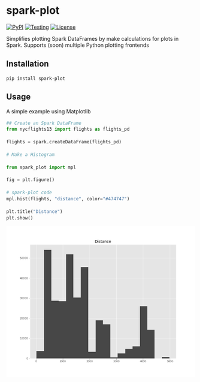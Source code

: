 # spark-plot

[![PyPI](https://badge.fury.io/py/spark-plot.svg)](https://pypi.org/project/spark-plot/)
[![Testing](https://github.com/danielfrg/spark-plot/workflows/test/badge.svg)](https://github.com/danielfrg/spark-plot/actions)
[![License](https://img.shields.io/:license-Apache%202-blue.svg)](https://github.com/danielfrg/spark-plot/blob/master/LICENSE.txt)

Simplifies plotting Spark DataFrames by make calculations for plots in Spark.
Supports (soon) multiple Python plotting frontends

## Installation

```
pip install spark-plot
```

## Usage

A simple example using Matplotlib

```python
## Create an Spark DataFrame
from nycflights13 import flights as flights_pd

flights = spark.createDataFrame(flights_pd)

# Make a Histogram

from spark_plot import mpl

fig = plt.figure()

# spark-plot code
mpl.hist(flights, "distance", color="#474747")

plt.title("Distance")
plt.show()
```

![Flights Histogram](https://github.com/danielfrg/spark-plot/raw/main/docs/flights_hist.png "Flights Distance Histogram")
